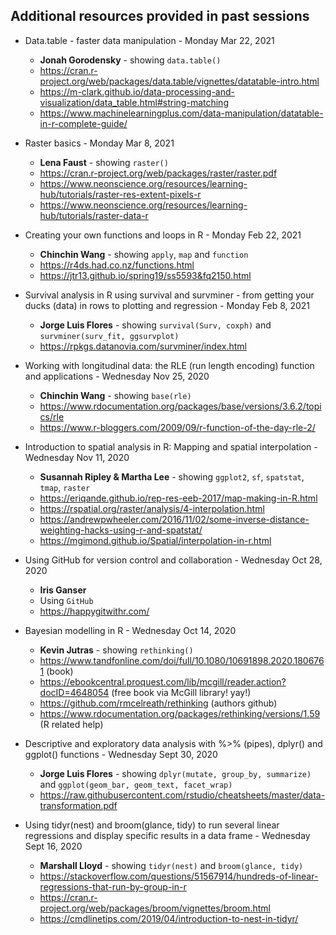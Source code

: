 ## Additional resources provided in past sessions 
* Data.table - faster data manipulation - Monday Mar 22, 2021
    * __Jonah Gorodensky__ - showing `data.table()`
    * https://cran.r-project.org/web/packages/data.table/vignettes/datatable-intro.html 
    * https://m-clark.github.io/data-processing-and-visualization/data_table.html#string-matching 
    * https://www.machinelearningplus.com/data-manipulation/datatable-in-r-complete-guide/ 

* Raster basics - Monday Mar 8, 2021
    * __Lena Faust__ - showing `raster()`
    * https://cran.r-project.org/web/packages/raster/raster.pdf
    * https://www.neonscience.org/resources/learning-hub/tutorials/raster-res-extent-pixels-r
    * https://www.neonscience.org/resources/learning-hub/tutorials/raster-data-r

* Creating your own functions and loops in R - Monday Feb 22, 2021
    * __Chinchin Wang__ - showing `apply`, `map` and `function`
    * https://r4ds.had.co.nz/functions.html
    * https://jtr13.github.io/spring19/ss5593&fq2150.html

* Survival analysis in R using survival and survminer - from getting your ducks (data) in rows to plotting and regression - Monday Feb 8, 2021
    * __Jorge Luis Flores__ - showing `survival(Surv, coxph)` and `survminer(surv_fit, ggsurvplot)`
    * https://rpkgs.datanovia.com/survminer/index.html

* Working with longitudinal data: the RLE (run length encoding) function and applications - Wednesday Nov 25, 2020
    * __Chinchin Wang__ - showing `base(rle)`
    * https://www.rdocumentation.org/packages/base/versions/3.6.2/topics/rle
    * https://www.r-bloggers.com/2009/09/r-function-of-the-day-rle-2/

* Introduction to spatial analysis in R: Mapping and spatial interpolation - Wednesday Nov 11, 2020
    * __Susannah Ripley & Martha Lee__ - showing `ggplot2`, `sf`, `spatstat`, `tmap`, `raster`
    * https://eriqande.github.io/rep-res-eeb-2017/map-making-in-R.html 
    * https://rspatial.org/raster/analysis/4-interpolation.html 
    * https://andrewpwheeler.com/2016/11/02/some-inverse-distance-weighting-hacks-using-r-and-spatstat/ 
    * https://mgimond.github.io/Spatial/interpolation-in-r.html 

* Using GitHub for version control and collaboration - Wednesday Oct 28, 2020
    * __Iris Ganser__
    * Using `GitHub`
    * https://happygitwithr.com/

* Bayesian modelling in R - Wednesday Oct 14, 2020
    * __Kevin Jutras__ - showing `rethinking()`
    * https://www.tandfonline.com/doi/full/10.1080/10691898.2020.1806761 (book)
    * https://ebookcentral.proquest.com/lib/mcgill/reader.action?docID=4648054 (free book via McGill library! yay!)
    * https://github.com/rmcelreath/rethinking (authors github)
    * https://www.rdocumentation.org/packages/rethinking/versions/1.59 (R related help)   


* Descriptive and exploratory data analysis with %>% (pipes), dplyr() and ggplot() functions - Wednesday Sept 30, 2020
    * __Jorge Luis Flores__ - showing `dplyr(mutate, group_by, summarize)` and `ggplot(geom_bar, geom_text, facet_wrap)`
    * https://raw.githubusercontent.com/rstudio/cheatsheets/master/data-transformation.pdf

* Using tidyr(nest) and broom(glance, tidy) to run several linear regressions and display specific results in a data frame - Wednesday Sept 16, 2020
    * __Marshall Lloyd__ - showing `tidyr(nest)` and `broom(glance, tidy)`
    * https://stackoverflow.com/questions/51567914/hundreds-of-linear-regressions-that-run-by-group-in-r
    * https://cran.r-project.org/web/packages/broom/vignettes/broom.html
    * https://cmdlinetips.com/2019/04/introduction-to-nest-in-tidyr/
